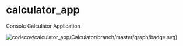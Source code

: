 # calculator_app
Console Calculator Application

![codecov/calculator_app/Calculator/branch/master/graph/badge.svg)](https://codecov.io/gh/Kundro/calculator_app/Calculator/branch/master)
